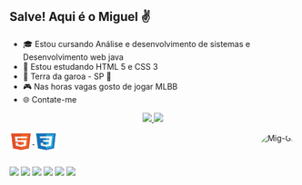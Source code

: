 ## Salve! Aqui é o Miguel ✌️
- 🎓 Estou cursando Análise e desenvolvimento de sistemas e Desenvolvimento web java
- 🚀 Estou estudando HTML 5 e CSS 3
- 🌃 Terra da garoa - SP 🌃
- 🎮 Nas horas vagas gosto de jogar MLBB
- 🌐 Contate-me



<div align="center">
  <a href="https://github.com/vitalmiguelsantos">
  <img height="160em" src="https://github-readme-stats.vercel.app/api?username=vitalmiguelsantos&show_icons=true&theme=github_dark&include_all_commits=true&count_private=true"/>
  <img height="160em" src="https://github-readme-stats.vercel.app/api/top-langs/?username=vitalmiguelsantos&layout=compact&langs_count=7&theme=github_dark"/>
</div>
  
<div style="display: inline_block"><br>
  <img align="center" alt="Mig-HTML" height="30" width="40" src="https://raw.githubusercontent.com/devicons/devicon/master/icons/html5/html5-original.svg">
  <img align="center" alt="Mig-CSS" height="30" width="40" src="https://raw.githubusercontent.com/devicons/devicon/master/icons/css3/css3-original.svg">
  <img align="right" alt="Mig-Gif" height="150" style="border-radius:50px;" src="https://cdn.discordapp.com/attachments/947910673470480397/947917931902291988/tu_reaccion_cuando_ya_estas_como_astronauta_de_tanto_alcohol__muy_contento_con_tu_cuetito.gif">
</div>
  
  ##
 
<div>
 <a href="https://discord.gg/3aYnzmmK" target="_blank"><img src="https://img.shields.io/badge/Discord-7289DA?style=for-the-badge&logo=discord&logoColor=white" target="_blank"></a>
 <a href="https://www.instagram.com/saints.miguel" target="_blank"><img src="https://img.shields.io/badge/-Instagram-%23E4405F?style=for-the-badge&logo=instagram&logoColor=white" target="_blank"></a>
 <a href="https://www.linkedin.com/in/miguel-santos-vital-73221822b" target="_blank"><img src="https://img.shields.io/badge/-LinkedIn-%230077B5?style=for-the-badge&logo=linkedin&logoColor=white" target="_blank"></a>
 <a href = "mailto:vital.miguelsantos@gmail.com"><img src="https://img.shields.io/badge/-Gmail-%23333?style=for-the-badge&logo=gmail&logoColor=white" target="_blank"></a>
 <a href="https://twitter.com/Miguel30220762" target="_blank"><img src="https://img.shields.io/badge/Twitter-1DA1F2?style=for-the-badge&logo=twitter&logoColor=white" target"_blank"></a>
 <img src="http://ForTheBadge.com/images/badges/built-with-swag.svg">
</div>

